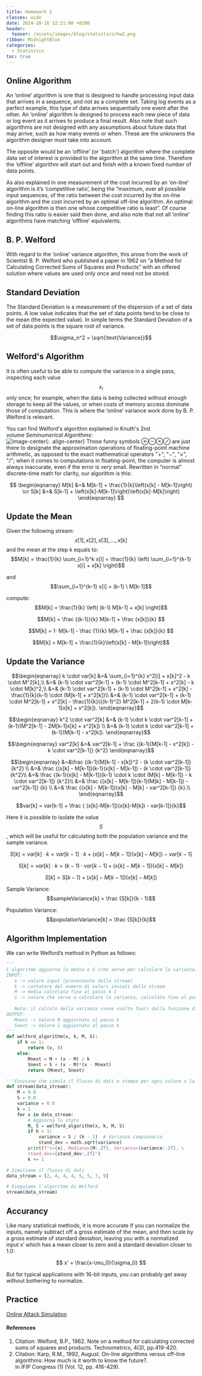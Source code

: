 ```yaml
---
title: Homework 2
classes: wide
date: 2024-10-16 12:21:00 +0200
header:
  teaser: /assets/images/blog/statistics/hw2.png
ribbon: MidnightBlue
categories:
  - Statistics
toc: true
---
```


## Online Algorithm

An ‘online’ algorithm is one that is designed to handle processing input data that arrives in a sequence, and not as a complete set. Taking log events as a perfect example, this type of data arrives sequentially one event after the other. An ‘online’ algorithm is designed to process each new piece of data or log event as it arrives to produce a final result. Also note that such algorithms are not designed with any assumptions about future data that may arrive, such as how many events or when. These are the unknowns the algorithm designer must take into account.<br>

The opposite would be an ‘offline’ (or 'batch') algorithm where the complete data set of interest is provided to the algorithm at the same time. Therefore the ‘offline’ algorithm will start out and finish with a known fixed number of data points.<br>

As also explained in one measurement of the cost incurred by an ‘on-line’ algorithm is it’s ‘competitive ratio’, being the “maximum, over all possible input sequences, of the ratio between the cost incurred by the on-line algorithm and the cost incurred by an optimal off-line algorithm. An optimal on-line algorithm is then one whose competitive ratio is least”. Of course finding this ratio is easier said then done, and also note that not all ‘online’ algorithms have matching ‘offline’ equivalents.
## B. P. Welford

With regard to the ‘online’ variance algorithm, this arose from the work of Scientist B. P. Welford who published a paper in 1962 on “a Method for Calculating Corrected Sums of Squares and Products” with an offered solution where values are used only once and need not be stored.
## Standard Deviation

The Standard Deviation is a measurement of the dispersion of a set of data points. A low value indicates that the set of data points tend to be close to the mean (the expected value). In simple terms the Standard Deviation of a set of data points is the square root of variance. <br>

$$\sigma_n^2 = \sqrt{\text{Variance}}$$

## Welford's Algorithm

It is often useful to be able to compute the variance in a single pass, inspecting each value $$x_{i}$$only once; for example, when the data is being collected without enough storage to keep all the values, or when costs of memory access dominate those of computation. This is where the ‘online’ variance work done by B. P. Welford is relevant.<br>

You can find Welford's algorithm explained in Knuth's 2nd volume _Seminumerical Algorithms_:<br>
![image-center](/assets/images/blog/statistics/welford.png){: .align-center}
Those funny symbols ⊕⊖⊗⊘ are just there to designate the approximation operations of floating-point machine arithmetic, as opposed to the exact mathematical operators "+", "−", "×", "/"; when it comes to computations in floating-point, the computer is almost always inaccurate, even if the error is very small. 
Rewritten in “normal” discrete-time math for clarity, our algorithm is this:<br>


$$
\begin{eqnarray}
M[k] &=& M[k-1] + \frac{1}{k}\left(x[k] - M[k-1]\right) \cr
S[k] &=& S[k-1] + \left(x[k]-M[k-1]\right)\left(x[k]-M[k]\right)
\end{eqnarray}
$$

## Update the Mean

Given the following stream: $$x[1], x[2], x[3], \dots, x[k]$$ and the mean at the step k equals to:
$$M[k] = \frac{1}{k} \sum_{i=1}^k x[i] = \frac{1}{k} \left(
          \sum_{i=1}^{k-1} x[i] + x[k] \right)$$


and $$\sum_{i=1}^{k-1} x[i] = (k-1) \ M[k-1]$$

compute:
$$M[k] = \frac{1}{k} \left( (k-1) M[k-1] + x[k] \right)$$


$$M[k] =  \frac {(k-1)}{k} M[k-1] + \frac {x[k]}{k} $$


$$M[k] =  1⋅ M[k-1] - \frac {1}{k} M[k-1] + \frac {x[k]}{k} $$


$$M[k] = M[k-1] + \frac{1}{k}\left(x[k] - M[k-1]\right)$$


## Update the Variance
    

$$\begin{eqnarray}
k \cdot var[k] &=& \sum_{i=1}^{k} x^2[i] + x[k]^2 - k \cdot M^2[k],\\
&=& (k-1) \cdot var^2[k-1] + (k-1) \cdot M^2[k-1] +  x^2[k] - k \cdot M[k]^2,\\
&=& (k-1) \cdot var^2[k-1] + (k-1) \cdot M^2[k-1] + x^2[k] - \frac{1}{k}(k-1) \cdot (M[k-1] + x^2[k])\\
&=& (k-1) \cdot var^2[k-1] + (k-1) \cdot M^2[k-1] + x^2[k]	- \frac{1}{k}({(k-1)^2} M^2[k-1] + 2(k-1) \cdot M[k-1]x[k] + x^2[k]).
\end{eqnarray}$$


$$\begin{eqnarray}
k^2 \cdot var^2[k]
&=& (k-1) \cdot k \cdot var^2[k-1] + (k-1)(M^2[k-1] - 2M[k-1]x[k] + x^2[k]) \\
&=& (k-1) \cdot k \cdot var^2[k-1] + (k-1)(M[k-1] - x^2[k]).
\end{eqnarray}$$


$$\begin{eqnarray}
var^2[k]
&=& var^2[k-1] + \frac
	{(k-1)(M[k-1] - x^2[k]) - k \cdot var^2[k-1]}
	{k^2}
\end{eqnarray}$$


$$\begin{eqnarray}
&~&\frac
	{(k-1)(M[k-1] - x[k])^2 - (k \cdot var^2[k-1]}
	{k^2} \\
&=&
\frac
	{(x[k] - M[k-1])(k-1)(x[k] - M[k-1]) - (k \cdot var^2[k-1]}
	{k^2}\\
&=&
\frac
	{(k-1)(x[k] - M[k-1])(k-1) \cdot k \cdot (M[k] - M[k-1]) - k \cdot var^2[k-1]}
	{k^2}\\
&=&
\frac
	{(x[k] - M[k-1])(k-1)(M[k] - M[k-1]) - var^2[k-1]}
	{k} \\
&=&
\frac
	{(x[k] - M[k-1])(x[k] - M[k] - var^2[k-1]}
	{k}.\\
\end{eqnarray}$$


$$var[k] = var[k-1] + \frac { (x[k]-M[k-1])(x[k]-M[k]) - var[k-1]}{k}$$


Here it is possible to isolate the value $$S$$, which will be useful for calculating both the population variance and the sample variance.

$$S[k] = var[k] \cdot k = var[k-1] \cdot k + (x[k]-M[k-1])(x[k]-M[k]) - var[k-1]$$


$$S[k] = var[k] \cdot k = (k-1) \cdot var[k-1] + (x[k]-M[k-1])(x[k]-M[k]) $$


$$S[k] = S[k-1] + \left(x[k]-M[k-1]\right)\left(x[k]-M[k]\right)$$


Sample Variance:
$$sampleVariance[k] = \frac {S[k]}{k - 1}$$


Population Variance:
$$populationVariance[k] = \frac {S[k]}{k}$$




## Algorithm Implementation

We can write Welford’s method in Python as follows:
 ```python
'''
L'algoritmo aggiorna la media e S (che serve per calcolare la varianza) all'arrivo del valore x dallo stream
INPUT:
	x -> valore input (proveniente dallo stream)
	k -> contatore del numero di valori inviati dallo stream
	M -> media calcolata fino al passo k-1
	S -> valore che serve a calcolare la varianza, calcolato fino al passo k-1
	
	Nota: il calcolo della varianza viene svolto fuori dalla funzione di update
OUTPUT:
	Mnext -> Valore M aggiornato al passo k
	Snext -> Valore S aggiornato al passo k
'''
def welford_algorithm(x, k, M, S):
    if k == 1:
        return (x, 0)
    else:  
        Mnext = M + (x - M) / k
        Snext = S + (x - M)*(x - Mnext)
        return (Mnext, Snext)

'''Funzione che simula il flusso di dati e stampa per ogni valore x la mediana, la varianza campionaria e la deviazione standard'''
def stream(data_stream):
    M = 0.0
    S = 0.0
    variance = 0.0
    k = 1
    for x in data_stream:
        # Aggiorna lo stato
        M, S = welford_algorithm(x, k, M, S)  
        if k > 1:
            variance = S / (k - 1)  # Varianza campionaria
            stand_dev = math.sqrt(variance)
        print(f"x={x}, Mediana={M:.2f}, Varianza={variance:.2f}, \
        stand_dev={stand_dev:.2f}")
        k += 1

# Simuliamo il flusso di dati
data_stream = [2, 4, 4, 4, 5, 5, 7, 9]

# Eseguiamo l'algoritmo di Welford
stream(data_stream)
```

## Accurancy

Like many statistical methods, it is more accurate if you can normalize the inputs, namely subtract off a gross estimate of the mean, and then scale by a gross estimate of standard deviation, leaving you with a normalized input x′ which has a mean closer to zero and a standard deviation closer to 1.0:<br>


$$ x’ = \frac{x-\mu_0}{\sigma_0} $$


But for typical applications with 16-bit inputs, you can probably get away without bothering to normalize.<br>

## Practice

[Online Attack Simulation](https://raffo24.github.io/statistics/hw2_code/)

#### References

1. Citation: Welford, B.P., 1962. Note on a method for calculating corrected sums of squares and products. Technometrics, 4(3), pp.419-420.
2. [](https://www.rapid7.com/blog/post/2016/10/19/overview-of-online-algorithm-using-standard-deviation-example/)Citation: Karp, R.M., 1992, August. On-line algorithms versus off-line algorithms: How much is it worth to know the future?.  
    In IFIP Congress (1) (Vol. 12, pp. 416-429).
